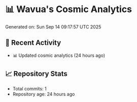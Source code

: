# 📊 Wavua's Cosmic Analytics
Generated on: Sun Sep 14 09:17:57 UTC 2025

## 🚀 Recent Activity
- 📊 Updated cosmic analytics (24 hours ago)
## 📈 Repository Stats
- Total commits: 1
- Repository age: 24 hours ago

